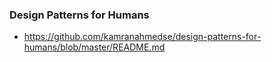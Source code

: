 
### Design Patterns for Humans

  - https://github.com/kamranahmedse/design-patterns-for-humans/blob/master/README.md
